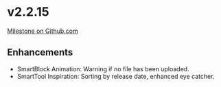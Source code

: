 # v2.2.15

[Milestone on Github.com](https://github.com/wirDesign-communication-AG/wirHub/milestone/18?closed=1)

## Enhancements

* SmartBlock Animation: Warning if no file has been uploaded.
* SmartTool Inspiration: Sorting by release date, enhanced eye catcher.